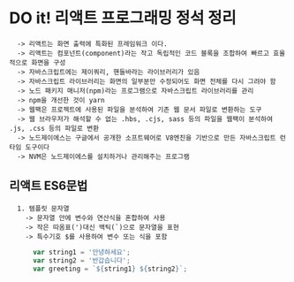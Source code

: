 
# DO it! 리액트 프로그래밍 정석 정리  
      -> 리액트는 화면 출력에 특화된 프레임워크 이다.
      -> 리액트는 컴포넌트(component)라는 작고 독립적인 코드 블록을 조합하여 빠르고 효율적으로 화면을 구성
      -> 자바스크립트에는 제이쿼리, 핸들바라는 라이브러리가 있음
      -> 자바스크립트 라이브러리는 화면의 일부분만 수정되어도 화면 전체를 다시 그려야 함
      -> 노드 패키지 매니저(npm)라는 프로그램으로 자바스크립트 라이브러리를 관리
      -> npm을 개선한 것이 yarn
      -> 웹팩은 프로젝트에 사용된 파일을 분석하여 기존 웹 문서 파일로 변환하는 도구
      -> 웹 브라우저가 해석할 수 없는 .hbs, .cjs, sass 등의 파일을 웹팩이 분석하여 .js, .css 등의 파일로 변환
      -> 노드제이에스는 구글에서 공개한 소프트웨어로 V8엔진을 기반으로 만든 자바스크립트 런타임 도구이다
      -> NVM은 노드제이에스를 설치하거나 관리해주는 프로그램
      
## 리액트 ES6문법 
      1. 템플릿 문자열
        -> 문자열 안에 변수와 연산식을 혼합하여 사용
        -> 작은 따옴표(')대신 백틱(`)으로 문자열을 표현
        -> 특수기호 $를 사용하여 변수 또는 식을 포함
        
``` javascript 
      var string1 = '안녕하세요';
      var string2 = '반갑습니다';
      var greeting = `${string1} ${string2}`;





```
      
      
